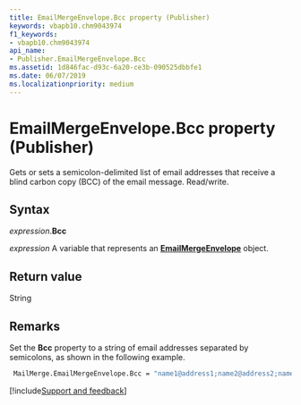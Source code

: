 ```yaml
---
title: EmailMergeEnvelope.Bcc property (Publisher)
keywords: vbapb10.chm9043974
f1_keywords:
- vbapb10.chm9043974
api_name:
- Publisher.EmailMergeEnvelope.Bcc
ms.assetid: 1d846fac-d93c-6a20-ce3b-090525dbbfe1
ms.date: 06/07/2019
ms.localizationpriority: medium
---
```



# EmailMergeEnvelope.Bcc property (Publisher)

Gets or sets a semicolon-delimited list of email addresses that receive a blind carbon copy (BCC) of the email message. Read/write.


## Syntax

_expression_.**Bcc**

_expression_ A variable that represents an **[EmailMergeEnvelope](Publisher.EmailMergeEnvelope.md)** object.


## Return value

String


## Remarks

Set the **Bcc** property to a string of email addresses separated by semicolons, as shown in the following example.

```vb
 MailMerge.EmailMergeEnvelope.Bcc = "name1@address1;name2@address2;name3@address3;..."
```

[!include[Support and feedback](~/includes/feedback-boilerplate.md)]